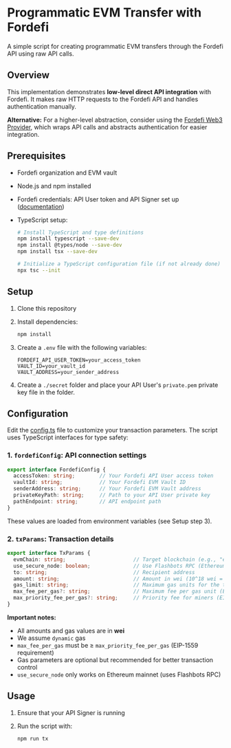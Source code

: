 # Programmatic EVM Transfer with Fordefi

A simple script for creating programmatic EVM transfers through the Fordefi API using raw API calls.

## Overview

This implementation demonstrates **low-level direct API integration** with Fordefi. It makes raw HTTP requests to the Fordefi API and handles authentication manually.

**Alternative:** For a higher-level abstraction, consider using the [Fordefi Web3 Provider](https://github.com/FordefiHQ/web3-provider), which wraps API calls and abstracts authentication for easier integration.

## Prerequisites

- Fordefi organization and EVM vault
- Node.js and npm installed
- Fordefi credentials: API User token and API Signer set up ([documentation](https://docs.fordefi.com/developers/program-overview))
- TypeScript setup:

  ```bash
  # Install TypeScript and type definitions
  npm install typescript --save-dev
  npm install @types/node --save-dev
  npm install tsx --save-dev

  # Initialize a TypeScript configuration file (if not already done)
  npx tsc --init
  ```

## Setup

1. Clone this repository
2. Install dependencies:

   ```bash
   npm install
   ```

3. Create a `.env` file with the following variables:

   ```env
   FORDEFI_API_USER_TOKEN=your_access_token
   VAULT_ID=your_vault_id
   VAULT_ADDRESS=your_sender_address
   ```

4. Create a `./secret` folder and place your API User's `private.pem` private key file in the folder.

## Configuration

Edit the [config.ts](config.ts) file to customize your transaction parameters. The script uses TypeScript interfaces for type safety:

### 1. `fordefiConfig`: API connection settings

```typescript
export interface FordefiConfig {
  accessToken: string;        // Your Fordefi API User access token
  vaultId: string;            // Your Fordefi EVM Vault ID
  senderAddress: string;      // Your Fordefi EVM Vault address
  privateKeyPath: string;     // Path to your API User private key
  pathEndpoint: string;       // API endpoint path
}
```

These values are loaded from environment variables (see Setup step 3).

### 2. `txParams`: Transaction details

```typescript
export interface TxParams {
  evmChain: string;                      // Target blockchain (e.g., "ethereum", "polygon", "arbitrum")
  use_secure_node: boolean;              // Use Flashbots RPC (Ethereum mainnet only)
  to: string;                            // Recipient address
  amount: string;                        // Amount in wei (10^18 wei = 1 ETH)
  gas_limit: string;                     // Maximum gas units for the transaction
  max_fee_per_gas?: string;              // Maximum fee per gas unit (EIP-1559)
  max_priority_fee_per_gas?: string;     // Priority fee for miners (EIP-1559)
}
```

**Important notes:**

- All amounts and gas values are in **wei**
- We assume `dynamic` gas
- `max_fee_per_gas` must be ≥ `max_priority_fee_per_gas` (EIP-1559 requirement)
- Gas parameters are optional but recommended for better transaction control
- `use_secure_node` only works on Ethereum mainnet (uses Flashbots RPC)

## Usage

1. Ensure that your API Signer is running
2. Run the script with:

   ```bash
   npm run tx
   ```
